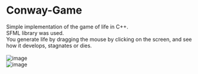# Conway-Game
Simple implementation of the game of life in C++.<br>
SFML library was used.<br>
You generate life by dragging the mouse by clicking on the screen, and see how it develops, stagnates or dies.<br>
<br>
![image](https://github.com/Guille-Avila/Conway-Game/assets/100650586/ce4dccb1-2ebb-429b-9aaf-cbb2a8e621ae)<br>
![image](https://github.com/Guille-Avila/Conway-Game/assets/100650586/be9a9ac2-2736-44dc-be45-5a1791df98b1)

